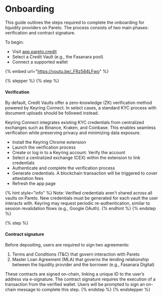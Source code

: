 # Onboarding

This guide outlines the steps required to complete the onboarding for liquidity providers on Pareto. The process consists of two main phases: verification and contract signature.

To begin:

* Visit [app.pareto.credit](https://app.pareto.credit)
* Select a Credit Vault (e.g., the Fasanara pool)
* Connect a supported wallet

{% embed url="https://youtu.be/_FRz584LFwo" %}

{% stepper %}
{% step %}
#### Verification

By default, Credit Vaults offer a zero-knowledge (ZK) verification method powered by Keyring Connect. In select cases, a standard KYC process with document uploads should be followed instead.&#x20;

Keyring Connect integrates existing KYC credentials from centralized exchanges such as Binance, Kraken, and Coinbase. This enables seamless verification while preserving privacy and minimizing data exposure.

* Install the Keyring Chrome extension
* Launch the verification process
* Create or log in to a Keyring account. Verify the account
* Select a centralized exchange (CEX) within the extension to link credentials
* Authenticate and complete the verification process
* Generate credentials. A blockchain transaction will be triggered to cover attestation fees
* Refresh the app page

{% hint style="info" %}
Note: Verified credentials aren't shared across all vaults on Pareto. New credentials must be generated for each vault the user interacts with. Keyring may request periodic re-authentication, similar to session revalidation flows (e.g., Google OAuth).
{% endhint %}
{% endstep %}

{% step %}
#### Contract signature

Before depositing, users are required to sign two agreements:

1. Terms and Conditions (T\&C) that govern interaction with Pareto
2. Master Loan Agreement (MLA) that governs the lending relationship between the liquidity provider and the borrower (e.g., Fasanara Digital)

These contracts are signed on-chain, linking a unique ID to the user’s address via e-signature. The contract signature requires the execution of a transaction from the verified wallet. Users will be prompted to sign an on-chain message to complete this step.
{% endstep %}
{% endstepper %}
